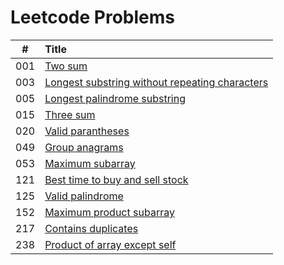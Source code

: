 # Leetcode Problems

  | # | Title |
  | :---: | :--- |
   001 | [Two sum](https://github.com/ashishdotme/code.ashish.me/blob/master/leetcode/001-two-sum.js) |
 003 | [Longest substring without repeating characters](https://github.com/ashishdotme/code.ashish.me/blob/master/leetcode/003-longest-substring-without-repeating-characters.js) |
 005 | [Longest palindrome substring](https://github.com/ashishdotme/code.ashish.me/blob/master/leetcode/005-longest-palindrome-substring.js) |
 015 | [Three sum](https://github.com/ashishdotme/code.ashish.me/blob/master/leetcode/015-three-sum.js) |
 020 | [Valid parantheses](https://github.com/ashishdotme/code.ashish.me/blob/master/leetcode/020-valid-parantheses.js) |
 049 | [Group anagrams](https://github.com/ashishdotme/code.ashish.me/blob/master/leetcode/049-group-anagrams.js) |
 053 | [Maximum subarray](https://github.com/ashishdotme/code.ashish.me/blob/master/leetcode/053-maximum-subarray.js) |
 121 | [Best time to buy and sell stock](https://github.com/ashishdotme/code.ashish.me/blob/master/leetcode/121-best-time-to-buy-and-sell-stock.js) |
 125 | [Valid palindrome](https://github.com/ashishdotme/code.ashish.me/blob/master/leetcode/125-valid-palindrome.js) |
 152 | [Maximum product subarray](https://github.com/ashishdotme/code.ashish.me/blob/master/leetcode/152-maximum-product-subarray.js) |
 217 | [Contains duplicates](https://github.com/ashishdotme/code.ashish.me/blob/master/leetcode/217-contains-duplicates.js) |
 238 | [Product of array except self](https://github.com/ashishdotme/code.ashish.me/blob/master/leetcode/238-product-of-array-except-self.js) |
